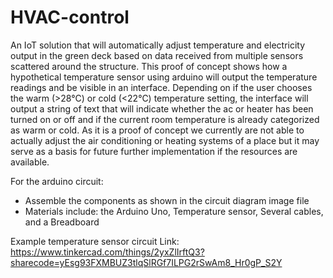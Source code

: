# HVAC-control
An IoT solution that will automatically adjust temperature  and electricity output in the green deck based on data received from multiple sensors scattered  around the structure.
This proof of concept shows how a hypothetical temperature sensor using arduino will output the temperature readings and be visible in an interface. Depending on if the user chooses the warm (>28°C) or cold (<22°C) temperature setting, the interface will output a string of text that will indicate whether the ac or heater has been turned on or off and if the current room temperature is already categorized as warm or cold. As it is a proof of concept we currently are not able to actually adjust the air conditioning or heating systems of a place but it may serve as a basis for future further implementation if the resources are available.

For the arduino circuit:
- Assemble the components as shown in the circuit diagram image file
- Materials include: the Arduino Uno, Temperature sensor, Several cables, and a Breadboard


Example temperature sensor circuit Link: https://www.tinkercad.com/things/2yxZlIrftQ3?sharecode=yEsg93FXMBUZ3tlqSlRGf7ILPG2rSwAm8_Hr0gP_S2Y

